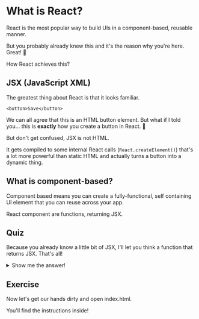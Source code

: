 # What is React?

React is the most popular way to build UIs in a component-based, reusable manner.

But you probably already knew this and it's the reason why you're here. Great! 🙌

How React achieves this?

## JSX (JavaScript XML)

The greatest thing about React is that it looks familiar.

```
<button>Save</button>
```

We can all agree that this is an HTML button element. But what if I told you... this is **exactly** how you create a button in React. 🤯

But don't get confused, JSX is not HTML.

It gets compiled to some internal React calls (`React.createElement()`) that's a lot more powerful than static HTML and actually turns a button into a dynamic thing.

## What is component-based?

Component based means you can create a fully-functional, self containing UI element that you can reuse across your app.

React component are functions, returning JSX.

## Quiz

Because you already know a little bit of JSX, I'll let you think a function that returns JSX. That's all!

<details>

  ```
  function SaveButton () {
    return <button>Save</button>
  }
  ```

  or any other way on which you can write this, until it returns the `<button>` syntax

  <summary>Show me the answer!</summary>
</details>


## Exercise

Now let's get our hands dirty and open index.html.

You'll find the instructions inside!